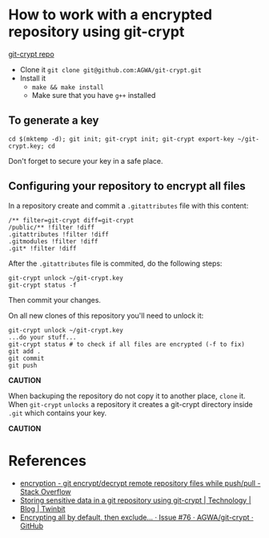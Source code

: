 # How to work with a encrypted repository using git-crypt

[git-crypt repo](https://github.com/AGWA/git-crypt/)

- Clone it
    `git clone git@github.com:AGWA/git-crypt.git`
- Install it
    - `make && make install`
    - Make sure that you have `g++` installed

## To generate a key

```
cd $(mktemp -d); git init; git-crypt init; git-crypt export-key ~/git-crypt.key; cd
```

Don't forget to secure your key in a safe place.

## Configuring your repository to encrypt all files

In a repository create and commit a `.gitattributes` file with this content:

```
/** filter=git-crypt diff=git-crypt
/public/** !filter !diff
.gitattributes !filter !diff
.gitmodules !filter !diff
.git* !filter !diff
```

After the `.gitattributes` file is commited, do the following steps:

```
git-crypt unlock ~/git-crypt.key
git-crypt status -f
```

Then commit your changes.

On all new clones of this repository you'll need to unlock it:

```
git-crypt unlock ~/git-crypt.key
...do your stuff...
git-crypt status # to check if all files are encrypted (-f to fix)
git add .
git commit
git push
```

**CAUTION**

When backuping the repository do not copy it to another place, `clone` it.
When `git-crypt` `unlocks` a repository it creates a git-crypt directory inside `.git` which contains your key.

**CAUTION**

# References

- [encryption - git encrypt/decrypt remote repository files while push/pull - Stack Overflow](https://stackoverflow.com/questions/2456954/git-encrypt-decrypt-remote-repository-files-while-push-pull/45047100#45047100)
- [Storing sensitive data in a git repository using git-crypt | Technology | Blog | Twinbit](http://www.twinbit.it/en/blog/storing-sensitive-data-git-repository-using-git-crypt)
- [Encrypting all by default, then exclude... · Issue #76 · AGWA/git-crypt · GitHub](https://github.com/AGWA/git-crypt/issues/76)
